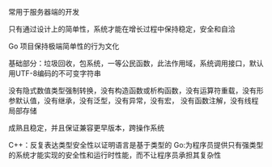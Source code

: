 

常用于服务器端的开发

只有通过设计上的简单性，系统才能在增长过程中保持稳定，安全和自洽

Go 项目保持极端简单性的行为文化

基础部分：垃圾回收，包系统，一等公民函数，此法作用域，系统调用接口，默认用UTF-8编码的不可变字符串

没有隐式数值类型强制转换，没有构造函数或析构函数，没有运算符重载，没有形参默认值，没有继承，没有泛型，没有异常，没有宏，
没有函数注解，没有线程局部存储

成熟且稳定，并且保证兼容更早版本，跨操作系统

C++：反复表达类型安全性以证明语言是基于类型的
Go:为程序员提供只有强类型的系统才能实现的安全性和运行时性能，而不让程序员承担其复杂性

